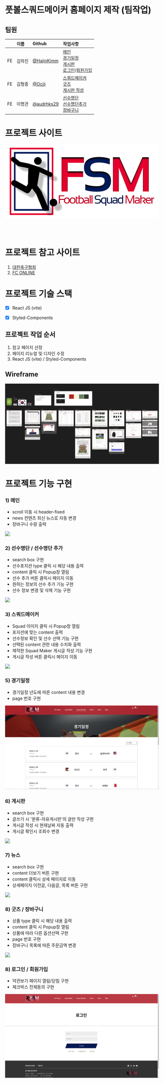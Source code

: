 # 풋볼스쿼드메이커 홈페이지 제작 (팀작업)

## 팀원

|             | 이름   | Github                                  | 작업사항                                                                                                                                                                                                                                                                                                                             |
| :---------- | :----- | :-------------------------------------- | :----------------------------------------------------------------------------------------------------------------------------------------------------------------------------------------------------------------------------------------------------------------------------------------------------------------------------------- |
| FE          | 김하진 | [@HajinKimm](https://github.com/HajinKimm) | [메인]()<br />[경기일정]()<br />[게시판]()<br />[로그인]()/[회원가입]() |
| FE          | 김형종 | [@Ocjji](https://github.com/Ocjji)         | [스쿼드메이커]()<br />[굿즈]()<br />[게시판 작성]()                                                                                                           |
| FE        | 이명관 | [@audrhks29](https://github.com/audrhks29) | [선수명단]()<br />[선수명단추가]()<br />[장바구니]()                 |



# 프로젝트 사이트

<a href="https://hajinkimm.github.io/TP_FSM/" target="_blank"><img src="./public/images/visual/logo.png"></a>

<br>
<br>

# 프로젝트 참고 사이트

1. <a href="https://www.kfa.or.kr/" target="_blank">대한축구협회</a>
2. <a href="https://fconline.nexon.com/datacenter/squadmaker/" target="_blank">FC ONLINE</a>

# 프로젝트 기술 스택

- [X] React JS (vite)
- [X] Styled-Components


## 프로젝트 작업 순서
1. 참고 페이지 선정
2. 페이지 리뉴얼 및 디자인 수정
3. React JS (vite) / Styled-Components

## Wireframe
<img src="./mdImages/frame.png">

# 프로젝트 기능 구현

### 1) 메인

* scroll 이동 시 header-fixed
* news 컨텐츠 최신 뉴스로 자동 변경
* 장바구니 수량 출력
<img src="./mdImages/main.gif">

### 2) 선수명단 / 선수명단 추가

* search box 구현
* 선수포지션 type 클릭 시 해당 내용 출력
* content 클릭 시 Popup창 열림
* 선수 추가 버튼 클릭시 페이지 이동
* 원하는 정보의 선수 추가 기능 구현
* 선수 정보 변경 및 삭제 기능 구현
<img src="./mdImages/player.gif">

### 3) 스쿼드메이커

* Squad 이미지 클릭 시 Popup창 열림
* 포지션에 맞는 content 출력
* 선수정보 확인 및 선수 선택 기능 구현
* 선택된 content 관련 내용 수치화 출력
* 제작한 Squad Maker 게시글 작성 기능 구현
* 게시글 작성 버튼 클릭시 페이지 이동
<img src="./mdImages/squad.gif">

### 5) 경기일정

* 경기일정 년도에 따른 content 내용 변경
* page 번호 구현
<img src="./mdImages/schedule.gif">

### 6) 게시판

* search box 구현
* 글쓰기 시 '분류-자유게시판'의 글만 작성 구현
* 게시글 작성 시 현재날짜 자동 출력
* 게시글 확인시 조회수 변경
<img src="./mdImages/notice.gif">

### 7) 뉴스

* search box 구현
* content 더보기 버튼 구현
* content 클릭시 상세 페이지로 이동
* 상세페이지 이전글, 다음글, 목록 버튼 구현
<img src="./mdImages/news.gif">

### 8) 굿즈 / 장바구니

* 상품 type 클릭 시 해당 내용 출력
* content 클릭 시 Popup창 열림
* 상품에 따라 다른 옵션선택 구현
* page 번호 구현
* 장바구니 목록에 따른 주문금액 변경
<img src="./mdImages/store.gif">

### 8) 로그인 / 회원가입

* 약관보기 페이지 열림/닫힘 구현
* 체크박스 전체동의 구현
<img src="./mdImages/login.gif">